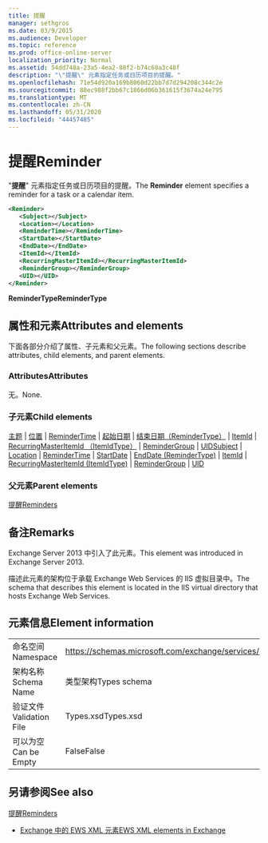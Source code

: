 ```yaml
---
title: 提醒
manager: sethgros
ms.date: 03/9/2015
ms.audience: Developer
ms.topic: reference
ms.prod: office-online-server
localization_priority: Normal
ms.assetid: 54dd748a-23a5-4ea2-88f2-b74c68a3c48f
description: "\"提醒\" 元素指定任务或日历项目的提醒。"
ms.openlocfilehash: 71e54d920a169b8060d22bb7d7d294208c344c2e
ms.sourcegitcommit: 88ec988f2bb67c1866d06b361615f3674a24e795
ms.translationtype: MT
ms.contentlocale: zh-CN
ms.lasthandoff: 05/31/2020
ms.locfileid: "44457485"
---
```

# <a name="reminder"></a><span data-ttu-id="2b785-103">提醒</span><span class="sxs-lookup"><span data-stu-id="2b785-103">Reminder</span></span>

<span data-ttu-id="2b785-104">"**提醒**" 元素指定任务或日历项目的提醒。</span><span class="sxs-lookup"><span data-stu-id="2b785-104">The **Reminder** element specifies a reminder for a task or a calendar item.</span></span> 
  
```XML
<Reminder>
   <Subject></Subject>
   <Location></Location>
   <ReminderTime></ReminderTime>
   <StartDate></StartDate>
   <EndDate></EndDate>
   <ItemId></ItemId>
   <RecurringMasterItemId></RecurringMasterItemId>
   <ReminderGroup></ReminderGroup>
   <UID></UID>
</Reminder>

```

 <span data-ttu-id="2b785-105">**ReminderType**</span><span class="sxs-lookup"><span data-stu-id="2b785-105">**ReminderType**</span></span>
## <a name="attributes-and-elements"></a><span data-ttu-id="2b785-106">属性和元素</span><span class="sxs-lookup"><span data-stu-id="2b785-106">Attributes and elements</span></span>

<span data-ttu-id="2b785-107">下面各部分介绍了属性、子元素和父元素。</span><span class="sxs-lookup"><span data-stu-id="2b785-107">The following sections describe attributes, child elements, and parent elements.</span></span>
  
### <a name="attributes"></a><span data-ttu-id="2b785-108">Attributes</span><span class="sxs-lookup"><span data-stu-id="2b785-108">Attributes</span></span>

<span data-ttu-id="2b785-109">无。</span><span class="sxs-lookup"><span data-stu-id="2b785-109">None.</span></span>
  
### <a name="child-elements"></a><span data-ttu-id="2b785-110">子元素</span><span class="sxs-lookup"><span data-stu-id="2b785-110">Child elements</span></span>

<span data-ttu-id="2b785-111">[主题](subject.md)  | [位置](location.md)  | [ReminderTime](remindertime.md)  | [起始日期](startdate.md)  | [结束日期（ReminderType）](enddate-remindertype.md)  | [ItemId](itemid.md)  | [RecurringMasterItemId （ItemIdType）](recurringmasteritemid-itemidtype.md)  | [ReminderGroup](remindergroup.md)  | [UID](uid.md)</span><span class="sxs-lookup"><span data-stu-id="2b785-111">[Subject](subject.md) | [Location](location.md) | [ReminderTime](remindertime.md) | [StartDate](startdate.md) | [EndDate (ReminderType)](enddate-remindertype.md) | [ItemId](itemid.md) | [RecurringMasterItemId (ItemIdType)](recurringmasteritemid-itemidtype.md) | [ReminderGroup](remindergroup.md) | [UID](uid.md)</span></span>
  
### <a name="parent-elements"></a><span data-ttu-id="2b785-112">父元素</span><span class="sxs-lookup"><span data-stu-id="2b785-112">Parent elements</span></span>

[<span data-ttu-id="2b785-113">提醒</span><span class="sxs-lookup"><span data-stu-id="2b785-113">Reminders</span></span>](reminders.md)
  
## <a name="remarks"></a><span data-ttu-id="2b785-114">备注</span><span class="sxs-lookup"><span data-stu-id="2b785-114">Remarks</span></span>

<span data-ttu-id="2b785-115">Exchange Server 2013 中引入了此元素。</span><span class="sxs-lookup"><span data-stu-id="2b785-115">This element was introduced in Exchange Server 2013.</span></span>
  
<span data-ttu-id="2b785-116">描述此元素的架构位于承载 Exchange Web Services 的 IIS 虚拟目录中。</span><span class="sxs-lookup"><span data-stu-id="2b785-116">The schema that describes this element is located in the IIS virtual directory that hosts Exchange Web Services.</span></span>
  
## <a name="element-information"></a><span data-ttu-id="2b785-117">元素信息</span><span class="sxs-lookup"><span data-stu-id="2b785-117">Element information</span></span>

|||
|:-----|:-----|
|<span data-ttu-id="2b785-118">命名空间</span><span class="sxs-lookup"><span data-stu-id="2b785-118">Namespace</span></span>  <br/> |https://schemas.microsoft.com/exchange/services/2006/types  <br/> |
|<span data-ttu-id="2b785-119">架构名称</span><span class="sxs-lookup"><span data-stu-id="2b785-119">Schema Name</span></span>  <br/> |<span data-ttu-id="2b785-120">类型架构</span><span class="sxs-lookup"><span data-stu-id="2b785-120">Types schema</span></span>  <br/> |
|<span data-ttu-id="2b785-121">验证文件</span><span class="sxs-lookup"><span data-stu-id="2b785-121">Validation File</span></span>  <br/> |<span data-ttu-id="2b785-122">Types.xsd</span><span class="sxs-lookup"><span data-stu-id="2b785-122">Types.xsd</span></span>  <br/> |
|<span data-ttu-id="2b785-123">可以为空</span><span class="sxs-lookup"><span data-stu-id="2b785-123">Can be Empty</span></span>  <br/> |<span data-ttu-id="2b785-124">False</span><span class="sxs-lookup"><span data-stu-id="2b785-124">False</span></span>  <br/> |
   
## <a name="see-also"></a><span data-ttu-id="2b785-125">另请参阅</span><span class="sxs-lookup"><span data-stu-id="2b785-125">See also</span></span>



[<span data-ttu-id="2b785-126">提醒</span><span class="sxs-lookup"><span data-stu-id="2b785-126">Reminders</span></span>](reminders.md)


- [<span data-ttu-id="2b785-127">Exchange 中的 EWS XML 元素</span><span class="sxs-lookup"><span data-stu-id="2b785-127">EWS XML elements in Exchange</span></span>](ews-xml-elements-in-exchange.md)


